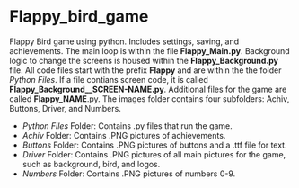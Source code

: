 # Flappy_bird_game

Flappy Bird game using python. Includes settings, saving, and achievements. The main loop is within the file __Flappy_Main.py__. Background logic to change the screens is housed within the __Flappy_Background.py__ file. All code files start with the prefix __Flappy__ and are within the the folder _Python Files_. If a file contians screen code, it is called __Flappy_Background__SCREEN-NAME.py__. Additional files for the game are called __Flappy_NAME__.py. The images folder contains four subfolders: Achiv, Buttons, Driver, and Numbers. 
- _Python Files_ Folder: Contains .py files that run the game. 
- _Achiv_ Folder: Contains .PNG pictures of achievements. 
- _Buttons_ Folder: Contains .PNG pictures of buttons and a .ttf file for text.
- _Driver_ Folder: Contains .PNG pictures of all main pictures for the game, such as background, bird, and logos.
- _Numbers_ Folder: Contains .PNG pictures of numbers 0-9.
